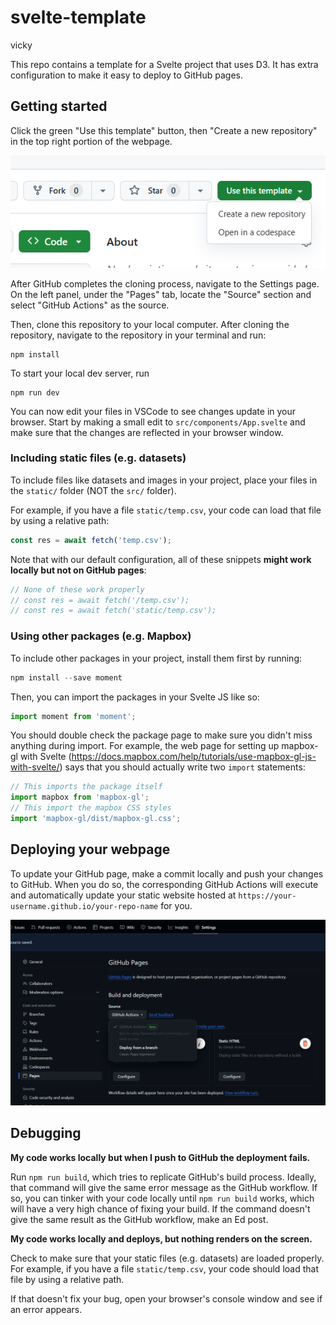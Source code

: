 # svelte-template

vicky 

This repo contains a template for a Svelte project that uses D3. It has extra
configuration to make it easy to deploy to GitHub pages.

## Getting started

Click the green "Use this template" button, then "Create a new repository" in
the top right portion of the webpage.

![template](assets/template.png)

After GitHub completes the cloning process, navigate to the Settings page. On
the left panel, under the "Pages" tab, locate the "Source" section and select
"GitHub Actions" as the source.

Then, clone this repository to your local computer. After cloning the
repository, navigate to the repository in your terminal and run:

```
npm install
```

To start your local dev server, run

```
npm run dev
```

You can now edit your files in VSCode to see changes update in your browser.
Start by making a small edit to `src/components/App.svelte` and make sure that
the changes are reflected in your browser window.

### Including static files (e.g. datasets)

To include files like datasets and images in your project, place your files in
the `static/` folder (NOT the `src/` folder).

For example, if you have a file `static/temp.csv`, your code can load that
file by using a relative path:

```js
const res = await fetch('temp.csv');
```

Note that with our default configuration, all of these snippets **might work
locally but not on GitHub pages**:

```js
// None of these work properly
// const res = await fetch('/temp.csv');
// const res = await fetch('static/temp.csv');
```

### Using other packages (e.g. Mapbox)

To include other packages in your project, install them first by running:

```js
npm install --save moment
```

Then, you can import the packages in your Svelte JS like so:

```js
import moment from 'moment';
```

You should double check the package page to make sure you didn't miss anything
during import. For example, the web page for setting up mapbox-gl with Svelte
(https://docs.mapbox.com/help/tutorials/use-mapbox-gl-js-with-svelte/) says
that you should actually write two `import` statements:

```js
// This imports the package itself
import mapbox from 'mapbox-gl';
// This import the mapbox CSS styles
import 'mapbox-gl/dist/mapbox-gl.css';
```

## Deploying your webpage

To update your GitHub page, make a commit locally and push your changes to
GitHub. When you do so, the corresponding GitHub Actions will execute and
automatically update your static website hosted at
`https://your-username.github.io/your-repo-name` for you.

![github-pages](assets/github-pages.png)

## Debugging

**My code works locally but when I push to GitHub the deployment fails.**

Run `npm run build`, which tries to replicate GitHub's build process. Ideally,
that command will give the same error message as the GitHub workflow. If so,
you can tinker with your code locally until `npm run build` works, which will
have a very high chance of fixing your build. If the command doesn't give the
same result as the GitHub workflow, make an Ed post.

**My code works locally and deploys, but nothing renders on the screen.**

Check to make sure that your static files (e.g. datasets) are loaded properly.
For example, if you have a file `static/temp.csv`, your code should load that
file by using a relative path.

If that doesn't fix your bug, open your browser's console window and see if an
error appears.
